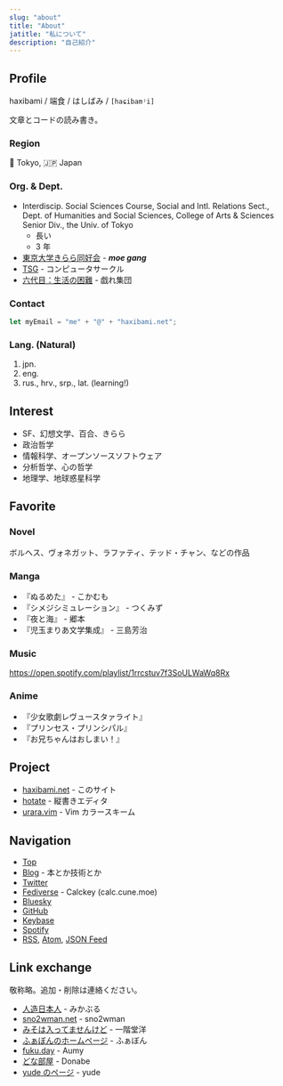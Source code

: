 ```yaml
---
slug: "about"
title: "About"
jatitle: "私について"
description: "自己紹介"
---
```


## Profile

haxibami / 端食 / はしばみ / `[haɕibamʲi]`

文章とコードの読み書き。

### Region

:tokyo_tower: Tokyo, :jp: Japan

### Org. & Dept.

- Interdiscip. Social Sciences Course, Social and Intl. Relations Sect., Dept. of Humanities and Social Sciences, College of Arts & Sciences Senior Div., the Univ. of Tokyo
  - 長い
  - 3 年
- [東京大学きらら同好会](https://utkiraracircle.github.io) - **_moe gang_**
- [TSG](https://tsg.ne.jp) - コンピュータサークル
- [六代目：生活の困難](https://umector.hatenablog.jp) - 戯れ集団

### Contact

```ts
let myEmail = "me" + "@" + "haxibami.net";
```

### Lang. (Natural)

1. jpn.
1. eng.
1. rus., hrv., srp., lat. (learning!)

## Interest

- SF、幻想文学、百合、きらら
- 政治哲学
- 情報科学、オープンソースソフトウェア
- 分析哲学、心の哲学
- 地理学、地球惑星科学

## Favorite

### Novel

ボルヘス、ヴォネガット、ラファティ、テッド・チャン、などの作品

### Manga

- 『ぬるめた』 - こかむも
- 『シメジシミュレーション』 - つくみず
- 『夜と海』 - 郷本
- 『児玉まりあ文学集成』 - 三島芳治

### Music

<https://open.spotify.com/playlist/1rrcstuv7f3SoULWaWq8Rx>

### Anime

- 『少女歌劇レヴュースタァライト』
- 『プリンセス・プリンシパル』
- 『お兄ちゃんはおしまい！』

## Project

- [haxibami.net](https://github.com/haxibami/haxibami.net) - このサイト
- [hotate](https://github.com/haxibami/hotate) - 縦書きエディタ
- [urara.vim](https://github.com/haxibami/urara.vim) - Vim カラースキーム

## Navigation

- [Top](/)
- [Blog](/blog) - 本とか技術とか
- [Twitter](https://twitter.com/haxibami)
- [Fediverse](https://calc.cune.moe/@haxibami) - Calckey (calc.cune.moe)
- [Bluesky](https://bsky.app/profile/haxibami.net)
- [GitHub](https://github.com/haxibami)
- [Keybase](https://keybase.io/haxibami)
- [Spotify](https://open.spotify.com/user/a0ndq420ky5fxfey4rpqx952w)
- [RSS](/rss/feed.xml), [Atom](/rss/atom.xml), [JSON Feed](/rss/feed.json)

## Link exchange

敬称略。追加・削除は連絡ください。

- [人造日本人](https://mikanixonable.github.io) - みかぶる
- [sno2wman.net](https://sno2wman.net) - sno2wman
- [みそは入ってませんけど](https://not-miso-inside.netlify.app) - 一階堂洋
- [ふぁぼんのホームページ](https://www.fabon.info/) - ふぁぼん
- [fuku.day](https://fuku.day/) - Aumy
- [どな部屋](https://donabe8898.dev) - Donabe
- [yude のページ](https://yude.jp) - yude
